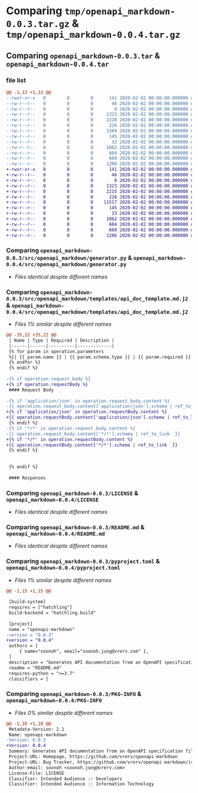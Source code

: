 # Comparing `tmp/openapi_markdown-0.0.3.tar.gz` & `tmp/openapi_markdown-0.0.4.tar.gz`

## Comparing `openapi_markdown-0.0.3.tar` & `openapi_markdown-0.0.4.tar`

### file list

```diff
@@ -1,13 +1,13 @@
--rwxr-xr-x   0        0        0      141 2020-02-02 00:00:00.000000 openapi_markdown-0.0.3/pypi.sh
--rw-r--r--   0        0        0       46 2020-02-02 00:00:00.000000 openapi_markdown-0.0.3/requirement.txt
--rw-r--r--   0        0        0        0 2020-02-02 00:00:00.000000 openapi_markdown-0.0.3/src/openapi_markdown/__init__.py
--rw-r--r--   0        0        0     1323 2020-02-02 00:00:00.000000 openapi_markdown-0.0.3/src/openapi_markdown/generator.py
--rw-r--r--   0        0        0     2220 2020-02-02 00:00:00.000000 openapi_markdown-0.0.3/src/openapi_markdown/templates/api_doc_template.md.j2
--rw-r--r--   0        0        0      226 2020-02-02 00:00:00.000000 openapi_markdown-0.0.3/src/openapi_markdown/templates/example.md.j2
--rw-r--r--   0        0        0     3304 2020-02-02 00:00:00.000000 openapi_markdown-0.0.3/tests/openapi.json
--rw-r--r--   0        0        0      145 2020-02-02 00:00:00.000000 openapi_markdown-0.0.3/tests/test.py
--rw-r--r--   0        0        0       33 2020-02-02 00:00:00.000000 openapi_markdown-0.0.3/.gitignore
--rw-r--r--   0        0        0     1062 2020-02-02 00:00:00.000000 openapi_markdown-0.0.3/LICENSE
--rw-r--r--   0        0        0      604 2020-02-02 00:00:00.000000 openapi_markdown-0.0.3/README.md
--rw-r--r--   0        0        0      660 2020-02-02 00:00:00.000000 openapi_markdown-0.0.3/pyproject.toml
--rw-r--r--   0        0        0     1206 2020-02-02 00:00:00.000000 openapi_markdown-0.0.3/PKG-INFO
+-rwxr-xr-x   0        0        0      141 2020-02-02 00:00:00.000000 openapi_markdown-0.0.4/pypi.sh
+-rw-r--r--   0        0        0       46 2020-02-02 00:00:00.000000 openapi_markdown-0.0.4/requirement.txt
+-rw-r--r--   0        0        0        0 2020-02-02 00:00:00.000000 openapi_markdown-0.0.4/src/openapi_markdown/__init__.py
+-rw-r--r--   0        0        0     1323 2020-02-02 00:00:00.000000 openapi_markdown-0.0.4/src/openapi_markdown/generator.py
+-rw-r--r--   0        0        0     2215 2020-02-02 00:00:00.000000 openapi_markdown-0.0.4/src/openapi_markdown/templates/api_doc_template.md.j2
+-rw-r--r--   0        0        0      226 2020-02-02 00:00:00.000000 openapi_markdown-0.0.4/src/openapi_markdown/templates/example.md.j2
+-rw-r--r--   0        0        0    11517 2020-02-02 00:00:00.000000 openapi_markdown-0.0.4/tests/openapi.json
+-rw-r--r--   0        0        0      145 2020-02-02 00:00:00.000000 openapi_markdown-0.0.4/tests/test.py
+-rw-r--r--   0        0        0       33 2020-02-02 00:00:00.000000 openapi_markdown-0.0.4/.gitignore
+-rw-r--r--   0        0        0     1062 2020-02-02 00:00:00.000000 openapi_markdown-0.0.4/LICENSE
+-rw-r--r--   0        0        0      604 2020-02-02 00:00:00.000000 openapi_markdown-0.0.4/README.md
+-rw-r--r--   0        0        0      660 2020-02-02 00:00:00.000000 openapi_markdown-0.0.4/pyproject.toml
+-rw-r--r--   0        0        0     1206 2020-02-02 00:00:00.000000 openapi_markdown-0.0.4/PKG-INFO
```

### Comparing `openapi_markdown-0.0.3/src/openapi_markdown/generator.py` & `openapi_markdown-0.0.4/src/openapi_markdown/generator.py`

 * *Files identical despite different names*

### Comparing `openapi_markdown-0.0.3/src/openapi_markdown/templates/api_doc_template.md.j2` & `openapi_markdown-0.0.4/src/openapi_markdown/templates/api_doc_template.md.j2`

 * *Files 1% similar despite different names*

```diff
@@ -35,22 +35,22 @@
 | Name | Type | Required | Description |
 |------|------|----------|-------------|
 {% for param in operation.parameters
 %}| {{ param.name }} | {{ param.schema.type }} | {{ param.required }} | {{ param.description }} |
 {% endfor %}
 {% endif %}
 
-{% if operation.request_body %}
+{% if operation.requestBody %}
 #### Request Body
 
-{% if 'application/json' in operation.request_body.content %}
-{{ operation.request_body.content['application/json'].schema | ref_to_link }}
+{% if 'application/json' in operation.requestBody.content %}
+{{ operation.requestBody.content['application/json'].schema | ref_to_link }}
 {% endif %}
-{% if '*/*' in operation.request_body.content %}
-{{ operation.request_body.content['*/*'].schema | ref_to_link  }}
+{% if '*/*' in operation.requestBody.content %}
+{{ operation.requestBody.content['*/*'].schema | ref_to_link  }}
 {% endif %}
 
 
 {% endif %}
 
 #### Responses
```

### Comparing `openapi_markdown-0.0.3/LICENSE` & `openapi_markdown-0.0.4/LICENSE`

 * *Files identical despite different names*

### Comparing `openapi_markdown-0.0.3/README.md` & `openapi_markdown-0.0.4/README.md`

 * *Files identical despite different names*

### Comparing `openapi_markdown-0.0.3/pyproject.toml` & `openapi_markdown-0.0.4/pyproject.toml`

 * *Files 1% similar despite different names*

```diff
@@ -1,15 +1,15 @@
 
 [build-system]
 requires = ["hatchling"]
 build-backend = "hatchling.build"
 
 [project]
 name = "openapi-markdown"
-version = "0.0.3"
+version = "0.0.4"
 authors = [
     { name="soonoh", email="soonoh.jung@vrerv.com" },
 ]
 description = "Generates API documentation from an OpenAPI specification file"
 readme = "README.md"
 requires-python = ">=3.7"
 classifiers = [
```

### Comparing `openapi_markdown-0.0.3/PKG-INFO` & `openapi_markdown-0.0.4/PKG-INFO`

 * *Files 0% similar despite different names*

```diff
@@ -1,10 +1,10 @@
 Metadata-Version: 2.1
 Name: openapi-markdown
-Version: 0.0.3
+Version: 0.0.4
 Summary: Generates API documentation from an OpenAPI specification file
 Project-URL: Homepage, https://github.com/vrerv/openapi-markdown
 Project-URL: Bug Tracker, https://github.com/vrerv/openapi-markdown/issues
 Author-email: soonoh <soonoh.jung@vrerv.com>
 License-File: LICENSE
 Classifier: Intended Audience :: Developers
 Classifier: Intended Audience :: Information Technology
```

